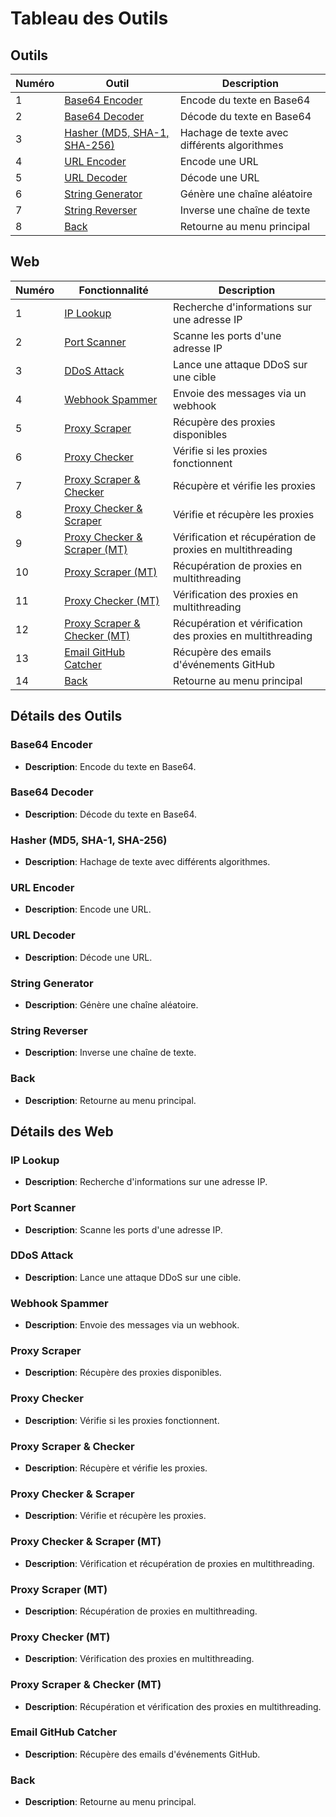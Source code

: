 # Tableau des Outils

## Outils
| Numéro | Outil                        | Description                                   |
|--------|------------------------------|-----------------------------------------------|
| 1      | [Base64 Encoder](#base64-encoder)               | Encode du texte en Base64                     |
| 2      | [Base64 Decoder](#base64-decoder)               | Décode du texte en Base64                     |
| 3      | [Hasher (MD5, SHA-1, SHA-256)](#hasher) | Hachage de texte avec différents algorithmes  |
| 4      | [URL Encoder](#url-encoder)                  | Encode une URL                                |
| 5      | [URL Decoder](#url-decoder)                  | Décode une URL                                |
| 6      | [String Generator](#string-generator)             | Génère une chaîne aléatoire                   |
| 7      | [String Reverser](#string-reverser)              | Inverse une chaîne de texte                   |
| 8      | [Back](#back)                         | Retourne au menu principal                    |

## Web
| Numéro | Fonctionnalité               | Description                                   |
|--------|------------------------------|-----------------------------------------------|
| 1      | [IP Lookup](#ip-lookup)                    | Recherche d'informations sur une adresse IP   |
| 2      | [Port Scanner](#port-scanner)                 | Scanne les ports d'une adresse IP             |
| 3      | [DDoS Attack](#ddos-attack)                  | Lance une attaque DDoS sur une cible         |
| 4      | [Webhook Spammer](#webhook-spammer)              | Envoie des messages via un webhook            |
| 5      | [Proxy Scraper](#proxy-scraper)                | Récupère des proxies disponibles              |
| 6      | [Proxy Checker](#proxy-checker)                | Vérifie si les proxies fonctionnent           |
| 7      | [Proxy Scraper & Checker](#proxy-scraper-checker)      | Récupère et vérifie les proxies                |
| 8      | [Proxy Checker & Scraper](#proxy-checker-scraper)      | Vérifie et récupère les proxies                |
| 9      | [Proxy Checker & Scraper (MT)](#proxy-checker-scraper-mt) | Vérification et récupération de proxies en multithreading |
| 10     | [Proxy Scraper (MT)](#proxy-scraper-mt)          | Récupération de proxies en multithreading      |
| 11     | [Proxy Checker (MT)](#proxy-checker-mt)           | Vérification des proxies en multithreading     |
| 12     | [Proxy Scraper & Checker (MT)](#proxy-scraper-checker-mt) | Récupération et vérification des proxies en multithreading |
| 13     | [Email GitHub Catcher](#email-github-catcher)         | Récupère des emails d'événements GitHub       |
| 14     | [Back](#back)                         | Retourne au menu principal                    |

## Détails des Outils

### Base64 Encoder
- **Description**: Encode du texte en Base64.
  
### Base64 Decoder
- **Description**: Décode du texte en Base64.
  
### Hasher (MD5, SHA-1, SHA-256)
- **Description**: Hachage de texte avec différents algorithmes.

### URL Encoder
- **Description**: Encode une URL.

### URL Decoder
- **Description**: Décode une URL.

### String Generator
- **Description**: Génère une chaîne aléatoire.

### String Reverser
- **Description**: Inverse une chaîne de texte.

### Back
- **Description**: Retourne au menu principal.

## Détails des Web

### IP Lookup
- **Description**: Recherche d'informations sur une adresse IP.

### Port Scanner
- **Description**: Scanne les ports d'une adresse IP.

### DDoS Attack
- **Description**: Lance une attaque DDoS sur une cible.

### Webhook Spammer
- **Description**: Envoie des messages via un webhook.

### Proxy Scraper
- **Description**: Récupère des proxies disponibles.

### Proxy Checker
- **Description**: Vérifie si les proxies fonctionnent.

### Proxy Scraper & Checker
- **Description**: Récupère et vérifie les proxies.

### Proxy Checker & Scraper
- **Description**: Vérifie et récupère les proxies.

### Proxy Checker & Scraper (MT)
- **Description**: Vérification et récupération de proxies en multithreading.

### Proxy Scraper (MT)
- **Description**: Récupération de proxies en multithreading.

### Proxy Checker (MT)
- **Description**: Vérification des proxies en multithreading.

### Proxy Scraper & Checker (MT)
- **Description**: Récupération et vérification des proxies en multithreading.

### Email GitHub Catcher
- **Description**: Récupère des emails d'événements GitHub.

### Back
- **Description**: Retourne au menu principal.
